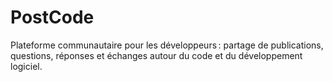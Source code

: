 # PostCode
Plateforme communautaire pour les développeurs : partage de publications, questions, réponses et échanges autour du code et du développement logiciel.
